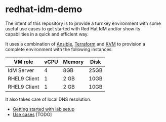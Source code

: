 # redhat-idm-demo

The intent of this repository is to provide a turnkey environment with some useful use cases to get started with Red Hat IdM and/or show its capabilities in a quick and efficient way.

It uses a combination of [Ansible](https://www.ansible.com/), [Terraform](https://www.terraform.io/) and [KVM](https://www.linux-kvm.org/) to provision a complete environment with the following instances:

| VM role | vCPU | Memory | Disk | 
| - | - | - | - |
| IdM Server | 4 | 8GB | 25GB | 
| RHEL9 Client | 1 | 2 GB | 10GB | 
| RHEL9 Client | 1 | 2 GB | 10GB | 

It also takes care of local DNS resolution.


- [Getting started with lab setup](./getting-started/lab-setup/)
- [Use cases](./use-cases/) [TODO] 
